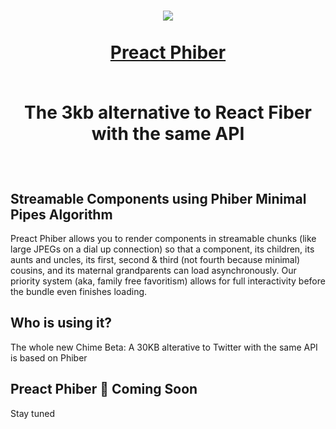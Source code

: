 <h1 align="center">
  <img src="https://rawgit.com/zouhir/preact-phiber/master/src/logo.svg">
   <br />
    <br />
  <a href="https://preact-phiber.netlify.com" target="_blank">Preact Phiber</a>
  <br />
    <br />
  <p>The 3kb alternative to React Fiber with the same API</p>
</h1>
<br />

## Streamable Components using Phiber Minimal Pipes Algorithm

Preact Phiber allows you to render components in streamable chunks (like large JPEGs on a dial up connection) so that a component, its children, its aunts and uncles, its first, second & third (not fourth because minimal) cousins, and its maternal grandparents can load asynchronously. Our priority system (aka, family free favoritism) allows for full interactivity before the bundle even finishes loading.

## Who is using it?
The whole new Chime Beta: A 30KB alterative to Twitter with the same API is based on Phiber

## Preact Phiber 🌋 Coming Soon
Stay tuned

